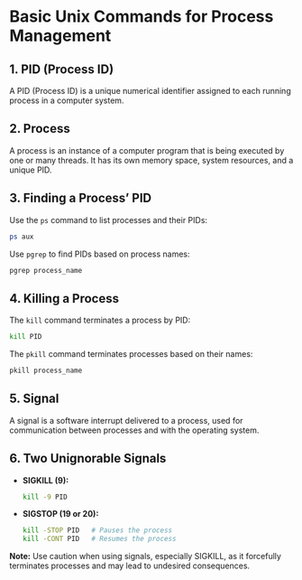 
# Basic Unix Commands for Process Management

## 1. PID (Process ID)
A PID (Process ID) is a unique numerical identifier assigned to each running process in a computer system.

## 2. Process
A process is an instance of a computer program that is being executed by one or many threads. It has its own memory space, system resources, and a unique PID.

## 3. Finding a Process’ PID
Use the `ps` command to list processes and their PIDs:
```bash
ps aux
```
Use `pgrep` to find PIDs based on process names:
```bash
pgrep process_name
```

## 4. Killing a Process
The `kill` command terminates a process by PID:
```bash
kill PID
```
The `pkill` command terminates processes based on their names:
```bash
pkill process_name
```

## 5. Signal
A signal is a software interrupt delivered to a process, used for communication between processes and with the operating system.

## 6. Two Unignorable Signals
- **SIGKILL (9):**
  ```bash
  kill -9 PID
  ```
- **SIGSTOP (19 or 20):**
  ```bash
  kill -STOP PID   # Pauses the process
  kill -CONT PID   # Resumes the process
  ```

**Note:** Use caution when using signals, especially SIGKILL, as it forcefully terminates processes and may lead to undesired consequences.
